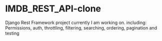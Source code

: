 # IMDB_REST_API-clone

Django Rest Framework project currently I am working on.
including:
Permissions, auth, throttling, filtering, searching, ordering, pagination and testing
